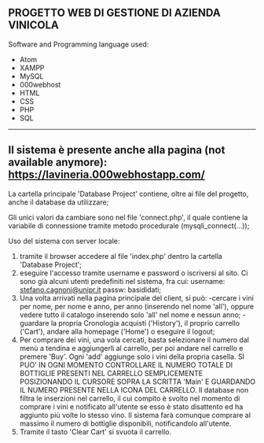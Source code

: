 PROGETTO WEB DI GESTIONE DI AZIENDA VINICOLA
-------------------------------------------------
Software and Programming language used:
- Atom
- XAMPP
- MySQL
- 000webhost
- HTML
- CSS
- PHP
- SQL

-------------------------------------------------
Il sistema è presente anche alla pagina (not available anymore):
https://lavineria.000webhostapp.com/
-------------------------------------------------

La cartella principale 'Database Project' contiene, oltre ai file del progetto, anche il database da utilizzare;

Gli unici valori da cambiare sono nel file 'connect.php', il quale contiene la variabile di connessione tramite metodo procedurale (mysqli_connect(...));

Uso del sistema con server locale:
1) tramite il browser accedere al file 'index.php' dentro la cartella 'Database Project';
2) eseguire l'accesso tramite username e password o iscriversi al sito.
   Ci sono già alcuni utenti predefiniti nel sistema, fra cui:
   username: stefano.cagnoni@unipr.it passw: basididati;
3) Una volta arrivati nella pagina principale del client, si può:
   -cercare i vini per nome, per nome e anno, per anno (inserendo nel nome 'all'), 
    oppure vedere tutto il catalogo inserendo solo 'all' nel nome e nessun anno;
   -guardare la propria Cronologia acquisti ('History'), il proprio carrello ('Cart'),
    andare alla homepage ('Home') o eseguire il logout;
4) Per comprare dei vini, una vola cercati, basta selezionare il numero dal menù a tendina
   e aggiungerli al carrello, per poi andare nel carrello e premere 'Buy'.
   Ogni 'add' aggiunge solo i vini della propria casella.
   SI PUO' IN OGNI MOMENTO CONTROLLARE IL NUMERO TOTALE DI BOTTIGLIE PRESENTI NEL CARRELLO
   SEMPLICEMENTE POSIZIONANDO IL CURSORE SOPRA LA SCRITTA 'Main' E GUARDANDO IL NUMERO 
   PRESENTE NELLA ICONA DEL CARRELLO.
   Il database non filtra le inserzioni nel carrello, il cui compito è svolto nel momento di
   comprare i vini e notificato all'utente se esso è stato disattento ed ha aggiunto più
   volte lo stesso vino.
   Il sistema farà comunque comprare al massimo il numero di bottiglie disponibili,
   notificandolo all'utente.
5) Tramite il tasto 'Clear Cart' si svuota il carrello.
